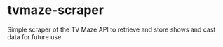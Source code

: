 # tvmaze-scraper
Simple scraper of the TV Maze API to retrieve and store shows and cast data for future use. 
